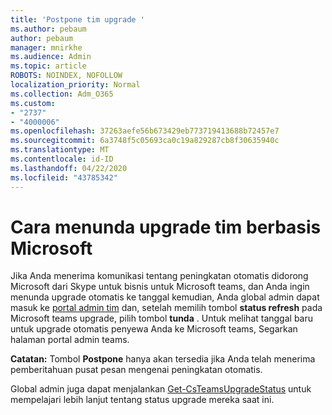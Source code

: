 ```yaml
---
title: 'Postpone tim upgrade '
ms.author: pebaum
author: pebaum
manager: mnirkhe
ms.audience: Admin
ms.topic: article
ROBOTS: NOINDEX, NOFOLLOW
localization_priority: Normal
ms.collection: Adm_O365
ms.custom:
- "2737"
- "4000006"
ms.openlocfilehash: 37263aefe56b673429eb773719413688b72457e7
ms.sourcegitcommit: 6a3748f5c05693ca0c19a829287cb8f30635940c
ms.translationtype: MT
ms.contentlocale: id-ID
ms.lasthandoff: 04/22/2020
ms.locfileid: "43785342"
---
```

# <a name="how-to-postpone-the-microsoft-driven-teams-upgrade"></a>Cara menunda upgrade tim berbasis Microsoft

Jika Anda menerima komunikasi tentang peningkatan otomatis didorong Microsoft dari Skype untuk bisnis untuk Microsoft teams, dan Anda ingin menunda upgrade otomatis ke tanggal kemudian, Anda global admin dapat masuk ke [portal admin tim](https://admin.teams.microsoft.com/dashboard) dan, setelah memilih tombol **status refresh** pada Microsoft teams upgrade, pilih tombol **tunda** . Untuk melihat tanggal baru untuk upgrade otomatis penyewa Anda ke Microsoft teams, Segarkan halaman portal admin teams.

**Catatan:** Tombol **Postpone** hanya akan tersedia jika Anda telah menerima pemberitahuan pusat pesan mengenai peningkatan otomatis. 

Global admin juga dapat menjalankan [Get-CsTeamsUpgradeStatus](https://docs.microsoft.com/powershell/module/skype/get-csteamsupgradestatus?view=skype-ps) untuk mempelajari lebih lanjut tentang status upgrade mereka saat ini.
